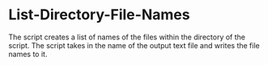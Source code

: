 # List-Directory-File-Names
The script creates a list of names of the files within the directory of the script. The script takes in the name of the output text file and writes the file names to it. 
